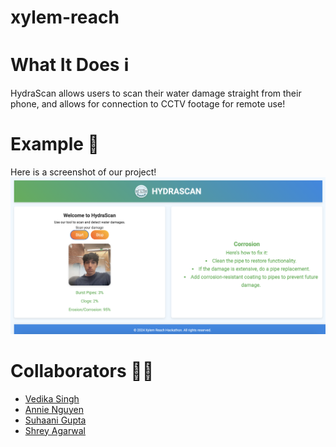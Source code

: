 # xylem-reach

# What It Does ℹ️

HydraScan allows users to scan their water damage straight from their phone, and allows for connection to CCTV footage for remote use!

# Example 📸

Here is a screenshot of our project!
![Demo Picture](static/demo.png)

# Collaborators 👨‍💻

- [Vedika Singh](https://github.com/vedikasinghhh)
- [Annie Nguyen](https://github.com/annienguyen740)
- [Suhaani Gupta](https://github.com/suhaanig14)
- [Shrey Agarwal](https://github.com/agshrey)
